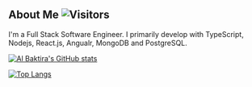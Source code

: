 ## About Me ![Visitors](https://visitor-badge.laobi.icu/badge?page_id=abaktiar.abaktiar)

I'm a Full Stack Software Engineer. I primarily develop with TypeScript, Nodejs, React.js, Angualr, MongoDB and PostgreSQL. 


[![Al Baktira's GitHub stats](https://github-readme-stats.vercel.app/api?username=abaktiar&show_icons=true&layout=compact&count_private=true&theme=onedark)](https://github.com/abaktiar) 

[![Top Langs](https://github-readme-stats.vercel.app/api/top-langs/?username=abaktiar&layout=compact&theme=onedark)](https://github.com/abaktiar)

